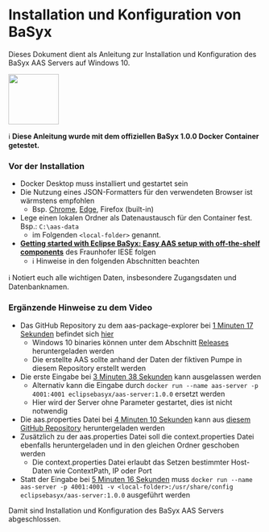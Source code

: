 # Installation und Konfiguration von BaSyx

Dieses Dokument dient als Anleitung zur Installation und Konfiguration des BaSyx AAS Servers auf Windows 10.

[<img src="https://www.eclipse.org/basyx/img/basyxlogo.png" width="100">](https://www.eclipse.org/basyx/)

:information_source: **Diese Anleitung wurde mit dem offiziellen BaSyx 1.0.0 Docker Container getestet.**

### Vor der Installation
* Docker Desktop muss installiert und gestartet sein
* Die Nutzung eines JSON-Formatters für den verwendeten Browser ist wärmstens empfohlen
  * Bsp. [Chrome](https://chrome.google.com/webstore/detail/json-formatter/bcjindcccaagfpapjjmafapmmgkkhgoa), [Edge](https://www.microsoft.com/de-de/p/json-formatter-for-edge/9nz9d2j86w6s?activetab=pivot:overviewtab), Firefox (built-in)
* Lege einen lokalen Ordner als Datenaustausch für den Container fest. Bsp.: `C:\aas-data`
  * im Folgenden `<local-folder>` genannt.
* [__Getting started with Eclipse BaSyx: Easy AAS setup with off-the-shelf components__](https://www.youtube.com/watch?v=nGRNg0sj1oY) des Fraunhofer IESE folgen
  * :information_source: Hinweise in den folgenden Abschnitten beachten

:information_source: Notiert euch alle wichtigen Daten, insbesondere Zugangsdaten und Datenbanknamen.

### Ergänzende Hinweise zu dem Video
* Das GitHub Repository zu dem aas-package-explorer bei [1 Minuten 17 Sekunden](https://www.youtube.com/watch?v=nGRNg0sj1oY#t=1m17s) befindet sich [hier](https://github.com/admin-shell-io/aasx-package-explorer)
  * Windows 10 binaries können unter dem Abschnitt [Releases](https://github.com/admin-shell-io/aasx-package-explorer/releases) heruntergeladen werden
  * Die erstellte AAS sollte anhand der Daten der fiktiven Pumpe in diesem Repository erstellt werden
* Die erste Eingabe bei [3 Minuten 38 Sekunden](https://www.youtube.com/watch?v=nGRNg0sj1oY#t=3m38s) kann ausgelassen werden
  * Alternativ kann die Eingabe durch `docker run --name aas-server -p 4001:4001 eclipsebasyx/aas-server:1.0.0` ersetzt werden
  * Hier wird der Server ohne Parameter gestartet, dies ist nicht notwendig
* Die aas.properties Datei bei [4 Minuten 10 Sekunden](https://www.youtube.com/watch?v=nGRNg0sj1oY#t=4m10s) kann aus [diesem GitHub Repository](../Dateien/BaSyx) heruntergeladen werden
* Zusätzlich zu der aas.properties Datei soll die context.properties Datei ebenfalls heruntergeladen und in den gleichen Ordner geschoben werden
  * Die context.properties Datei erlaubt das Setzen bestimmter Host-Daten wie ContextPath, IP oder Port
* Statt der Eingabe bei [5 Minuten 16 Sekunden](https://www.youtube.com/watch?v=nGRNg0sj1oY#t=5m16s) muss `docker run --name aas-server -p 4001:4001 -v <local-folder>:/usr/share/config eclipsebasyx/aas-server:1.0.0` ausgeführt werden

  
Damit sind Installation und Konfiguration des BaSyx AAS Servers abgeschlossen.
